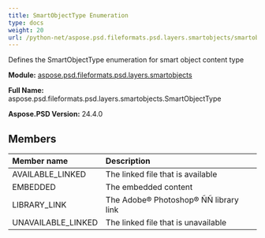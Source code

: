 ```yaml
---
title: SmartObjectType Enumeration
type: docs
weight: 20
url: /python-net/aspose.psd.fileformats.psd.layers.smartobjects/smartobjecttype/
---
```


Defines the SmartObjectType enumeration for smart object content type

**Module:** [aspose.psd.fileformats.psd.layers.smartobjects](/psd/python-net/aspose.psd.fileformats.psd.layers.smartobjects/)

**Full Name:** aspose.psd.fileformats.psd.layers.smartobjects.SmartObjectType

**Aspose.PSD Version:** 24.4.0

## **Members**
| **Member name** | **Description** |
| :- | :- |
| AVAILABLE_LINKED | The linked file that is available |
| EMBEDDED | The embedded content |
| LIBRARY_LINK | The Adobe® Photoshop® ÑÑ library link |
| UNAVAILABLE_LINKED | The linked file that is unavailable |
